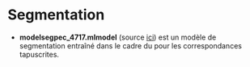 Segmentation
===

- **modelsegpec_4717.mlmodel** (source [ici](https://github.com/FloChiff/DAHNProject/blob/master/Project%20development/Training/Segmentation/models/modelsegpec_4717.mlmodel)) est un modèle de segmentation entraîné dans le cadre du pour les correspondances tapuscrites.